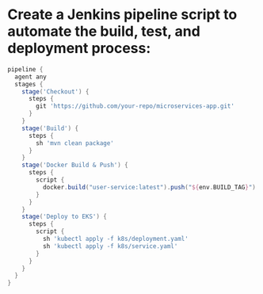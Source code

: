 # Create a Jenkins pipeline script to automate the build, test, and deployment process:

```groovy
pipeline {
  agent any
  stages {
    stage('Checkout') {
      steps {
        git 'https://github.com/your-repo/microservices-app.git'
      }
    }
    stage('Build') {
      steps {
        sh 'mvn clean package'
      }
    }
    stage('Docker Build & Push') {
      steps {
        script {
          docker.build("user-service:latest").push("${env.BUILD_TAG}")
        }
      }
    }
    stage('Deploy to EKS') {
      steps {
        script {
          sh 'kubectl apply -f k8s/deployment.yaml'
          sh 'kubectl apply -f k8s/service.yaml'
        }
      }
    }
  }
}
```
